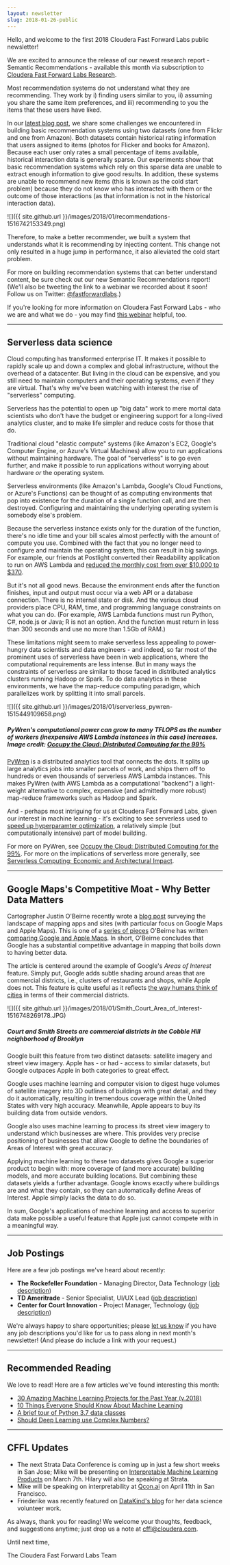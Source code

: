 ```yaml
---
layout: newsletter
slug: 2018-01-26-public
---
```


Hello, and welcome to the first 2018 Cloudera Fast Forward Labs public newsletter!

We are excited to announce the release of our newest research report - Semantic Recommendations - available this month via subscription to [Cloudera Fast Forward Labs Research](https://www.cloudera.com/campaign/building-a-better-recommendation-system-research-report.html).

Most recommendation systems do not understand what they are recommending. They work by i) finding users similar to you, ii) assuming you share the same item preferences, and iii) recommending to you the items that these users have liked.    

In our [latest blog post](http://blog.fastforwardlabs.com/2018/01/22/exploring-recommendation-systems.html), we share some challenges we encountered in building basic recommendation systems using two datasets (one from Flickr and one from Amazon). Both datasets contain historical rating information that users assigned to items (photos for Flicker and books for Amazon). Because each user only rates a small percentage of items available, historical interaction data is generally sparse. Our experiments show that basic recommendation systems which rely on this sparse data are unable to extract enough information to give good results. In addition, these systems are unable to recommend new items (this is known as the cold start problem) because they do not know who has interacted with them or the outcome of those interactions (as that information is not in the historical interaction data).           

![]({{ site.github.url }}/images/2018/01/recommendations-1516742153349.png)
                                                                                                     
Therefore, to make a better recommender, we built a system that understands what it is recommending by injecting content. This change not only resulted in a huge jump in performance, it also alleviated the cold start problem.

For more on building recommendation systems that can better understand content, be sure check out our new Semantic Recommendations report!  (We'll also be tweeting the link to a webinar we recorded about it soon! Follow us on Twitter: [@fastforwardlabs](https://twitter.com/FastForwardLabs).)

If you're looking for more information on Cloudera Fast Forward Labs - who we are and what we do - you may find [this webinar](https://www.cloudera.com/content/dam/www/marketing/resources/webinars/cloudera-fast-forward-labs-accelerate-machine-learning-recorded-webinar.png.landing.html) helpful, too.

----

## Serverless data science

Cloud computing has transformed enterprise IT. It makes it possible to rapidly
scale up and down a complex and global infrastructure, without the overhead of
a datacenter. But living in the cloud can be expensive, and you still need to
maintain computers and their operating systems, even if they are virtual.
That's why we've been watching with interest the rise of "serverless"
computing.

Serverless has the potential to open up "big data" work to mere mortal data
scientists who don't have the budget or engineering support for a
long-lived analytics cluster, and to make life simpler and reduce costs for
those that do.

Traditional cloud "elastic compute" systems (like Amazon's EC2, Google's Computer
Engine, or Azure's Virtual Machines) allow you to run applications without
maintaining hardware. The goal of "serverless" is to go even further, and make
it possible to run applications without worrying about hardware _or_ the
operating system.

Serverless environments (like Amazon's Lambda, Google's Cloud Functions, or Azure's
Functions) can be thought of as computing environments that pop into existence
for the duration of a single function call, and are then destroyed. Configuring
and maintaining the underlying operating system is somebody else's problem.

Because the serverless instance exists only for the duration of the function,
there's no idle time and your bill scales almost perfectly with the amount of
compute you use. Combined with the fact that you no longer need to configure and
maintain the operating system, this can result in big savings. For example,
our friends at Postlight converted their Readability application to run on AWS
Lambda and [reduced the monthly cost from over $10,000 to
$370](https://trackchanges.postlight.com/serving-39-million-requests-for-370-month-or-how-we-reduced-our-hosting-costs-by-two-orders-of-edc30a9a88cd).

But it's not all good news. Because the environment ends after the function
finishes, input and output must occur via a web API or a database connection.
There is no internal state or disk. And the various cloud providers place CPU,
RAM, time, and programming language constraints on what you can do. (For example,
AWS Lambda functions must run Python, C#, node.js or Java; R is not an option.
And the function must return in less than 300 seconds and use no more than
1.5Gb of RAM.)

These limitations might seem to make serverless less appealing to power-hungry
data scientists and data engineers - and indeed, so far most of the prominent
uses of serverless have been in web applications, where the computational
requirements are less intense. But in many ways the constraints of serverless
are similar to those faced in distributed analytics clusters running Hadoop or
Spark. To do data analytics in these environments, we have the map-reduce
computing paradigm, which parallelizes work by splitting it into small parcels.

![]({{ site.github.url }}/images/2018/01/serverless_pywren-1515449109658.png)
##### PyWren's computational power can grow to many TFLOPS as the number of workers (inexpensive AWS Lambda instances in this case) increases. Image credit: [Occupy the Cloud: Distributed Computing for the 99%](https://arxiv.org/abs/1702.04024) 

[PyWren](http://pywren.io/) is a distributed analytics tool that connects the
dots. It splits up large analytics jobs into smaller parcels of work, and ships
them off to hundreds or even thousands of serverless AWS Lambda instances. This
makes PyWren (with AWS Lambda as a computational "backend") a light-weight
alternative to complex, expensive (and admittedly more robust) map-reduce
frameworks such as Hadoop and Spark. 

And - perhaps most intriguing for us at Cloudera Fast Forward Labs, given our
interest in machine learning - it's exciting to see serverless used to [speed up
hyperparamter
optimization](http://tothestars.io/blog/2016/10/19/serverless-ai), a relatively
simple (but computationally intensive) part of model building.

For more on PyWren, see [Occupy the Cloud: Distributed Computing for
the 99%](https://arxiv.org/abs/1702.04024). For more on the implications of
serverless more generally, see [Serverless Computing: Economic and
Architectural
Impact](http://www.doc.ic.ac.uk/~rbc/papers/fse-serverless-17.pdf).

---

## Google Maps's Competitive Moat - Why Better Data Matters

Cartographer Justin O'Beirne recently wrote a [blog post](https://www.justinobeirne.com/google-maps-moat/) surveying the landscape of mapping apps and sites (with particular focus on Google Maps and Apple Maps). This is one of a [series of pieces](https://www.justinobeirne.com/cartography-comparison) O'Beirne has written [comparing Google and Apple Maps](https://www.justinobeirne.com/a-year-of-google-maps-and-apple-maps). In short, O'Beirne concludes that Google has a substantial competitive advantage in mapping that boils down to having better data.

The article is centered around the example of Google's _Areas of Interest_ feature. Simply put, Google adds subtle shading around areas that are commercial districts, i.e., clusters of restaurants and shops, while Apple does not. This feature is quite useful as it reflects [the way humans think of cities](http://groups.ischool.berkeley.edu/mentalmaps/) in terms of their commercial districts.

![]({{ site.github.url }}/images/2018/01/Smith_Court_Area_of_Interest-1516748269178.JPG)
##### Court and Smith Streets are commercial districts in the Cobble Hill neighborhood of Brooklyn

Google built this feature from two distinct datasets: satellite imagery and street view imagery. Apple has - or had - access to similar datasets, but Google outpaces Apple in both categories to great effect.

Google uses machine learning and computer vision to digest huge volumes of satellite imagery into 3D outlines of buildings with great detail, and they do it automatically, resulting in tremendous coverage within the United States with very high accuracy. Meanwhile, Apple appears to buy its building data from outside vendors.

Google also uses machine learning to process its street view imagery to understand which businesses are where. This provides very precise positioning of businesses that allow Google to define the boundaries of Areas of Interest with great accuracy. 

Applying machine learning to these two datasets gives Google a superior product to begin with: more coverage of (and more accurate) building models, and more accurate building locations. But combining these datasets yields a further advantage. Google knows exactly where buildings are and what they contain, so they can automatically define Areas of Interest. Apple simply lacks the data to do so.

In sum, Google's applications of machine learning and access to superior data make possible a useful feature that Apple just cannot compete with in a meaningful way.

---

## Job Postings

Here are a few job postings we've heard about recently: 

* **The Rockefeller Foundation** - Managing Director, Data Technology ([job description](https://www.rockefellerfoundation.org/about-us/careers/managing-director-data-technology/))
* **TD Ameritrade** - Senior Specialist, UI/UX Lead ([job description](https://jobs.tdameritrade.com/job/st-louis/senior-specialist-ui-ux-lead/1121/6333455))
* **Center for Court Innovation** - Project Manager, Technology ([job description](https://www.courtinnovation.org/careers/project-manager-technology))

We're always happy to share opportunities; please [let us know](mailto:cffl@cloudera.com) if you have any job descriptions you'd like for us to pass along in next month's newsletter! (And please do include a link with your request.)

---

## Recommended Reading

We love to read!  Here are a few articles we've found interesting this month:

* [30 Amazing Machine Learning Projects for the Past Year (v.2018)](https://medium.mybridge.co/30-amazing-machine-learning-projects-for-the-past-year-v-2018-b853b8621ac7)
* [10 Things Everyone Should Know About Machine Learning](https://hackernoon.com/10-things-everyone-should-know-about-machine-learning-d2c79ec43201)
* [A brief tour of Python 3.7 data classes](https://hackernoon.com/a-brief-tour-of-python-3-7-data-classes-22ee5e046517)
* [Should Deep Learning use Complex Numbers?](https://medium.com/intuitionmachine/should-deep-learning-use-complex-numbers-edbd3aac3fb8)

---

## CFFL Updates

* The next Strata Data Conference is coming up in just a few short weeks in San Jose; Mike will be presenting on [Interpretable Machine Learning Products](https://conferences.oreilly.com/strata/strata-ca/public/schedule/detail/63572) on March 7th.  Hilary will also be speaking at Strata.
* Mike will be speaking on interpretability at [Qcon.ai](https://qcon.ai/) on April 11th in San Francisco.
* Friederike was recently featured on [DataKind's blog](http://www.datakind.org/featured-volunteers/friederike-schuur) for her data science volunteer work.


As always, thank you for reading!  We welcome your thoughts, feedback, and suggestions anytime; just drop us a note at cffl@cloudera.com.

Until next time,

The Cloudera Fast Forward Labs Team
